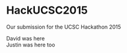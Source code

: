# HackUCSC2015
Our submission for the UCSC Hackathon 2015

David was here <br/>
Justin was here too

